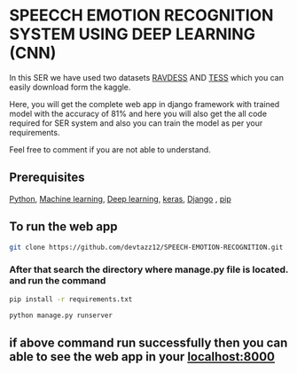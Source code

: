 # SPEECCH EMOTION RECOGNITION SYSTEM USING DEEP LEARNING (CNN)

In this SER we have used two datasets [RAVDESS](https://www.kaggle.com/datasets/uwrfkaggler/ravdess-emotional-speech-audio) AND [TESS](https://www.kaggle.com/datasets/ejlok1/toronto-emotional-speech-set-tess) which you can easily download form the kaggle. 

Here, you will get the complete web app in django framework with trained model with the accuracy of 81% and here you will also get the all code required for SER system and also you can train the model as per your requirements.

Feel free to comment if you are not able to understand.

## Prerequisites

[Python](https://www.w3schools.com/python/), 
[Machine learning](https://www.geeksforgeeks.org/machine-learning/),
[Deep learning](https://www.geeksforgeeks.org/machine-learning/), 
[keras](https://keras.io/getting_started/),
[Django](https://www.djangoproject.com/start/) ,
[pip](https://pip.pypa.io/en/stable/)


## To run the web app
```bash
git clone https://github.com/devtazz12/SPEECH-EMOTION-RECOGNITION.git
```
### After that search the directory where manage.py file is located. and run the command 
```bash
pip install -r requirements.txt
```
```bash
python manage.py runserver
```

## if above command run successfully then you can able to see the web app in your [localhost:8000](https://localhost:8000/) 


